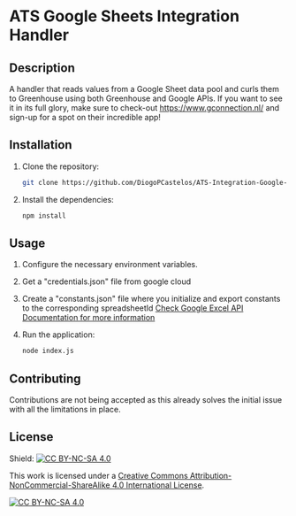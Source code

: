 # ATS Google Sheets Integration Handler

## Description

A handler that reads values from a Google Sheet data pool and curls them to Greenhouse using both Greenhouse and Google APIs. If you want to see it in its full glory, make sure to check-out https://www.gconnection.nl/ and sign-up for a spot on their incredible app!

## Installation

1. Clone the repository:

   ```bash
   git clone https://github.com/DiogoPCastelos/ATS-Integration-Google-Sheets-Handler.git
   ```

2. Install the dependencies:

   ```bash
   npm install
   ```

## Usage

1. Configure the necessary environment variables.

2. Get a "credentials.json" file from google cloud

3. Create a "constants.json" file where you initialize and export constants to the corresponding spreadsheetId [Check Google Excel API Documentation for more information](https://developers.google.com/sheets/api/guides/concepts)

4. Run the application:

   ```bash
   node index.js
   ```

## Contributing

Contributions are not being accepted as this already solves the initial issue with all the limitations in place.

## License

Shield: [![CC BY-NC-SA 4.0][cc-by-nc-sa-shield]][cc-by-nc-sa]

This work is licensed under a
[Creative Commons Attribution-NonCommercial-ShareAlike 4.0 International License][cc-by-nc-sa].

[![CC BY-NC-SA 4.0][cc-by-nc-sa-image]][cc-by-nc-sa]

[cc-by-nc-sa]: http://creativecommons.org/licenses/by-nc-sa/4.0/
[cc-by-nc-sa-image]: https://licensebuttons.net/l/by-nc-sa/4.0/88x31.png
[cc-by-nc-sa-shield]: https://img.shields.io/badge/License-CC%20BY--NC--SA%204.0-lightgrey.svg
